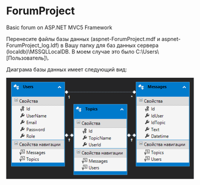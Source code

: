 # ForumProject
Basic forum on ASP.NET MVC5 Framework

Перенесите файлы базы данных (aspnet-ForumProject.mdf и aspnet-ForumProject_log.ldf) 
в Вашу папку для баз данных сервера (localdb)\MSSQLLocalDB. В моем случае это было C:\Users\\[Пользователь]\\.

Диаграма базы данных имеет следующий вид:

![alt text](https://github.com/Apache360/ForumProject/blob/master/DBdiagram.png?raw=true)
